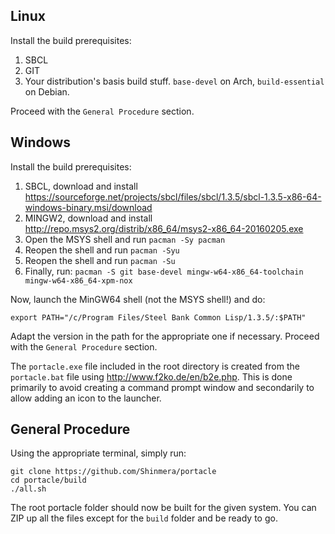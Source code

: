 ## Linux
Install the build prerequisites:

1. SBCL
2. GIT
3. Your distribution's basis build stuff. `base-devel` on Arch, `build-essential` on Debian.

Proceed with the `General Procedure` section.

## Windows
Install the build prerequisites:

1. SBCL, download and install https://sourceforge.net/projects/sbcl/files/sbcl/1.3.5/sbcl-1.3.5-x86-64-windows-binary.msi/download
2. MINGW2, download and install http://repo.msys2.org/distrib/x86_64/msys2-x86_64-20160205.exe
3. Open the MSYS shell and run `pacman -Sy pacman`
4. Reopen the shell and run `pacman -Syu`
5. Reopen the shell and run `pacman -Su`
6. Finally, run: `pacman -S git base-devel mingw-w64-x86_64-toolchain mingw-w64-x86_64-xpm-nox`

Now, launch the MinGW64 shell (not the MSYS shell!) and do:

    export PATH="/c/Program Files/Steel Bank Common Lisp/1.3.5/:$PATH"
    
Adapt the version in the path for the appropriate one if necessary. Proceed with the `General Procedure` section.

The `portacle.exe` file included in the root directory is created from the `portacle.bat` file using <http://www.f2ko.de/en/b2e.php>. This is done primarily to avoid creating a command prompt window and secondarily to allow adding an icon to the launcher.

## General Procedure
Using the appropriate terminal, simply run:

    git clone https://github.com/Shinmera/portacle
    cd portacle/build
    ./all.sh
    
The root portacle folder should now be built for the given system. You can ZIP up all the files except for the `build` folder and be ready to go.
